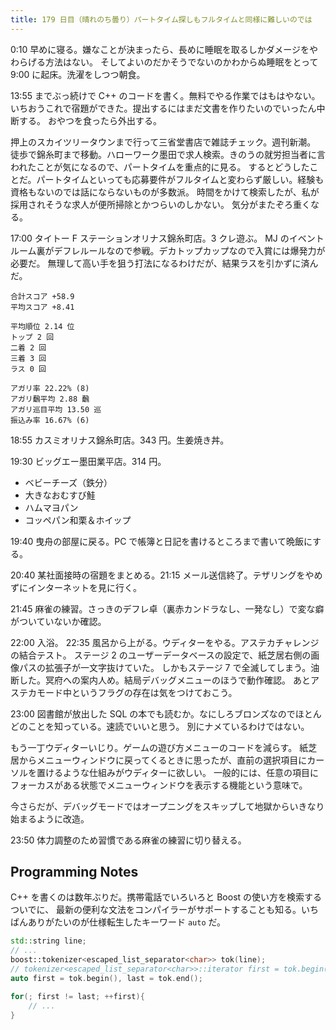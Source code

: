 ```yaml
---
title: 179 日目（晴れのち曇り）パートタイム探しもフルタイムと同様に難しいのでは
---
```


0:10 早めに寝る。嫌なことが決まったら、長めに睡眠を取るしかダメージをやわらげる方法はない。
そしてよいのだかそうでないのかわからぬ睡眠をとって 9:00 に起床。洗濯をしつつ朝食。

13:55 までぶっ続けで C++ のコードを書く。無料でやる作業ではもはやない。
いちおうこれで宿題ができた。提出するにはまだ文書を作りたいのでいったん中断する。
おやつを食ったら外出する。

押上のスカイツリータウンまで行って三省堂書店で雑誌チェック。週刊新潮。
徒歩で錦糸町まで移動。ハローワーク墨田で求人検索。きのうの就労担当者に言われたことが気になるので、パートタイムを重点的に見る。
するとどうしたことだ。パートタイムといっても応募要件がフルタイムと変わらず厳しい。経験も資格もないのでは話にならないものが多数派。
時間をかけて検索したが、私が採用されそうな求人が便所掃除とかつらいのしかない。
気分がまたぞろ重くなる。

17:00 タイトー F ステーションオリナス錦糸町店。3 クレ遊ぶ。
MJ のイベントルーム裏がデフレルールなので参戦。デカトップカップなので入賞には爆発力が必要だ。
無理して高い手を狙う打法になるわけだが、結果ラスを引かずに済んだ。

```text
合計スコア +58.9
平均スコア +8.41

平均順位 2.14 位
トップ 2 回
二着 2 回
三着 3 回
ラス 0 回

アガリ率 22.22% (8)
アガリ飜平均 2.88 飜
アガリ巡目平均 13.50 巡
振込み率 16.67% (6)
```

18:55 カスミオリナス錦糸町店。343 円。生姜焼き丼。

19:30 ビッグエー墨田業平店。314 円。

* ベビーチーズ（鉄分）
* 大きなおむすび鮭
* ハムマヨパン
* コッペパン和栗＆ホイップ

19:40 曳舟の部屋に戻る。PC で帳簿と日記を書けるところまで書いて晩飯にする。

20:40 某社面接時の宿題をまとめる。21:15 メール送信終了。テザリングをやめずにインターネットを見に行く。

21:45 麻雀の練習。さっきのデフレ卓（裏赤カンドラなし、一発なし）で変な癖がついていないか確認。

22:00 入浴。 22:35 風呂から上がる。ウディターをやる。アステカチャレンジの結合テスト。
ステージ 2 のユーザーデータベースの設定で、紙芝居右側の画像パスの拡張子が一文字抜けていた。
しかもステージ 7 で全滅してしまう。油断した。冥府への案内人め。結局デバッグメニューのほうで動作確認。
あとアステカモード中というフラグの存在は気をつけておこう。

23:00 図書館が放出した SQL の本でも読むか。なにしろブロンズなのでほとんどのことを知っている。速読でいいと思う。
別にナメているわけではない。

もう一丁ウディターいじり。ゲームの遊び方メニューのコードを減らす。
紙芝居からメニューウィンドウに戻ってくるときに思ったが、直前の選択項目にカーソルを置けるような仕組みがウディターに欲しい。
一般的には、任意の項目にフォーカスがある状態でメニューウィンドウを表示する機能という意味で。

今さらだが、デバッグモードではオープニングをスキップして地獄からいきなり始まるように改造。

23:50 体力調整のため習慣である麻雀の練習に切り替える。

## Programming Notes

C++ を書くのは数年ぶりだ。携帯電話でいろいろと Boost の使い方を検索するついでに、
最新の便利な文法をコンパイラーがサポートすることも知る。いちばんありがたいのが仕様転生したキーワード `auto` だ。

```c++
std::string line;
// ...
boost::tokenizer<escaped_list_separator<char>> tok(line);
// tokenizer<escaped_list_separator<char>>::iterator first = tok.begin(), last = tok.end();
auto first = tok.begin(), last = tok.end();

for(; first != last; ++first){
    // ...
}
```
